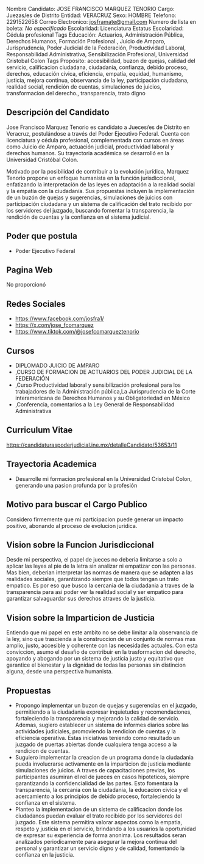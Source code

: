 Nombre Candidato: JOSE FRANCISCO MARQUEZ TENORIO
Cargo: Juezas/es de Distrito
Entidad: VERACRUZ
Sexo: HOMBRE
Telefono: 2291522658
Correo Electronico: josframate@gmail.com
Numero de lista en boleta: *No especificado*
Escolaridad: Licenciatura
Estatus Escolaridad: Cédula profesional
Tags Educación: Actuarios, Administración Pública, Derechos Humanos, Formación Profesional., Juicio de Amparo, Jurisprudencia, Poder Judicial de la Federación, Productividad Laboral, Responsabilidad Administrativa, Sensibilización Profesional, Universidad Cristobal Colon
Tags Propósito: accesibilidad, buzon de quejas, calidad del servicio, calificacion ciudadana, ciudadania, confianza, debido proceso, derechos, educación civica, eficiencia, empatía, equidad, humanismo, justicia, mejora continua, observancia de la ley, participación ciudadana, realidad social, rendición de cuentas, simulaciones de juicios, transformacion del derecho., transparencia, trato digno


## Descripción del Candidato 

Jose Francisco Marquez Tenorio es candidato a Jueces/es de Distrito en Veracruz, postulándose a través del Poder Ejecutivo Federal. Cuenta con licenciatura y cédula profesional, complementada con cursos en áreas como Juicio de Amparo, actuación judicial, productividad laboral y derechos humanos. Su trayectoria académica se desarrolló en la Universidad Cristóbal Colon.

Motivado por la posibilidad de contribuir a la evolución jurídica, Marquez Tenorio propone un enfoque humanista en la función jurisdiccional, enfatizando la interpretación de las leyes en adaptación a la realidad social y la empatía con la ciudadanía. Sus propuestas incluyen la implementación de un buzón de quejas y sugerencias, simulaciones de juicios con participación ciudadana y un sistema de calificación del trato recibido por los servidores del juzgado, buscando fomentar la transparencia, la rendición de cuentas y la confianza en el sistema judicial.


## Poder que postula

- Poder Ejecutivo Federal


## Pagina Web

No proporcionó


## Redes Sociales

- https://www.facebook.com/josfra1/
- https://x.com/jose_fcomarquez
- https://www.tiktok.com/@josefcomarqueztenorio


## Cursos

- DIPLOMADO JUICIO DE AMPARO
- ,CURSO DE FORMACION DE ACTUARIOS DEL PODER JUDICIAL DE LA FEDERACIÓN
- ,Curso Productividad laboral y sensibilización profesional para los trabajadores de la Administración pública,La Jurisprudencia de la Corte interamericana de Derechos Humanos y su Obligatoriedad en México
- ,Conferencia, comentarios a la Ley General de Responsabilidad Administrativa


## Curriculum Vitae

https://candidaturaspoderjudicial.ine.mx/detalleCandidato/53653/11


## Trayectoria Academica

- Desarrolle mi formacion profesional en la Universidad Cristobal Colon, generando una pasion profunda por la profesión


## Motivo para buscar el Cargo Publico

Considero firmemente que mi participacion puede generar un impacto positivo, abonando al proceso de evolucion juridica.


## Vision sobre la Funcion Jurisdiccional

Desde mi perspectiva, el papel de jueces no deberia limitarse a solo a aplicar las leyes al pie de la letra sin analizar ni empatizar con las personas. Mas bien, deberian interpretar las normas de manera que se adapten a las realidades sociales, garantizando siempre que todos tengan un trato empatico. Es por eso que busco la cercania de la ciudadania a traves de la transparencia para asi poder ver la realidad social y ser empatico para garantizar salvaguardar sus derechos atraves de la justicia.


## Vision sobre la Imparticion de Justicia

Entiendo que mi papel en este ambito no se debe limitar a la observancia de la ley, sino que trascienda a la construccion de un conjunto de normas mas amplio, justo, accesible y coherente con las necesidades actuales. Con esta conviccion, asumo el desafio de contribuir en la trasformacion del derecho, apoyando y abogando por un sistema de justicia justo y equitativo que garantice el bienestar y la dignidad de todas las personas sin distincion alguna, desde una perspectiva humanista.


## Propuestas

- Propongo implementar un buzon de quejas y sugerencias en el juzgado, permitiendo a la ciudadania expresar inquietudes y recomendaciones, fortaleciendo la transparencia y mejorando la calidad de servicio. Ademas, sugiero establecer un sistema de informes diarios sobre las actividades judiciales, promoviendo la rendicion de cuentas y la eficiencia operativa. Estas iniciativas teniendo como resultado un juzgado de puertas abiertas donde cualquiera tenga acceso a la rendicion de cuentas.
- Suguiero implementar la creacion de un programa donde la ciudadania pueda involucrarse activamente en la imparticion de justicia mediante simulaciones de juicios. A traves de capacitaciones previas, los participantes asumiran el rol de jueces en casos hipoteticos, siempre garantizando la confidencialidad de las partes. Esto fomentara la transparencia, la cercania con la ciudadania, la educacion civica y el acercamiento a los principios de debido proceso, fortaleciendo la confianza en el sistema.
- Planteo la implementacion de un sistema de calificacion donde los ciudadanos puedan evaluar el trato recibido por los servidores del juzgado. Este sistema permitira valorar aspectos como la empatia, respeto y justicia en el servicio, brindando a los usuarios la oportunidad de expresar su experiencia de forma anonima. Los resultados seran analizados periodicamente para asegurar la mejora continua del personal y garantizar un servicio digno y de calidad, fomentando la confianza en la justicia.

